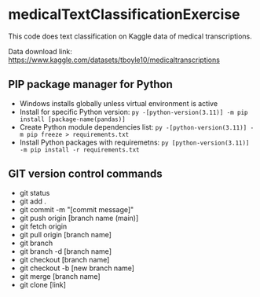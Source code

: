 # medicalTextClassificationExercise

This code does text classification on Kaggle data of medical transcriptions.

Data download link: https://www.kaggle.com/datasets/tboyle10/medicaltranscriptions



## PIP package manager for Python

- Windows installs globally unless virtual environment is active
- Install for specific Python version: `py -[python-version(3.11)] -m pip install [package-name(pandas)]`
- Create Python module dependencies list: `py -[python-version(3.11)] -m pip freeze > requirements.txt`
- Install Python packages with requiremetns: `py [python-version(3.11)] -m pip install -r requirements.txt`

## GIT version control commands
- git status
- git add .
- git commit -m "[commit message]"
- git push origin [branch name (main)]
- git fetch origin
- git pull origin [branch name]
- git branch
- git branch -d [branch name]
- git checkout [branch name]
- git checkout -b [new branch name]
- git merge [branch name]
- git clone [link]
